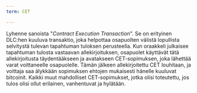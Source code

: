```yaml
---
term: CET

---
```

Lyhenne sanoista "*Contract Execution Transaction*". Se on erityinen DLC:hen kuuluva transaktio, joka helpottaa osapuolten välistä lopullista selvitystä tulevan tapahtuman tuloksen perusteella. Kun oraakkeli julkaisee tapahtuman tulosta vastaavan allekirjoituksen, osapuolet käyttävät tätä allekirjoitusta täydentääkseen ja avatakseen CET-sopimuksen, joka lähettää varat voittaneelle osapuolelle. Tämän jälkeen allekirjoitettu CET louhitaan, ja voittaja saa älykkään sopimuksen ehtojen mukaisesti hänelle kuuluvat bitcoinit. Kaikki muut mahdolliset CET-sopimukset, jotka olisi toteutettu, jos tulos olisi ollut erilainen, vanhentuvat ja hylätään.